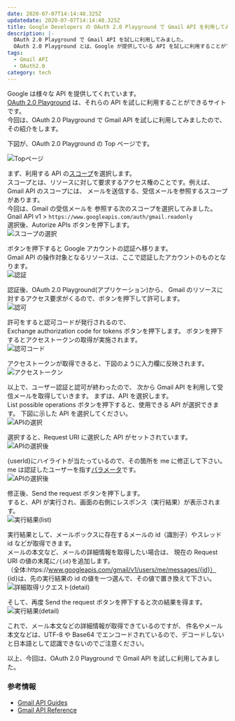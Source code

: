 ```yaml
---
date: 2020-07-07T14:14:48.325Z
updatedate: 2020-07-07T14:14:48.325Z
title: Google Developers の OAuth 2.0 Playground で Gmail API を利用してみる
description: |-
  OAuth 2.0 Playground で Gmail API を試しに利用してみました。
  OAuth 2.0 Playground とは、Google が提供している API を試しに利用することができるサイトです。
tags:
  - Gmail API
  - OAuth2.0
category: tech
---
```


Google は様々な API を提供してくれています。  
[OAuth 2.0 Playground](https://developers.google.com/oauthplayground/) は、それらの API を試しに利用することができるサイトです。  
今回は、OAuth 2.0 Playground で Gmail API を試しに利用してみましたので、
その紹介をします。

下図が、OAuth 2.0 Playground の Top ページです。

![Topページ](/media/oauth2playground.png)

まず、利用する API の[スコープ](https://developers.google.com/gmail/api/auth/scopes?hl=ja)を選択します。  
スコープとは、リソースに対して要求するアクセス権のことです。例えば、Gmail API のスコープには、
メールを送信する、受信メールを参照するスコープがあります。  
 今回は、Gmail の受信メールを 参照する次のスコープを選択してみました。  
 Gnail API v1 > `https://www.googleapis.com/auth/gmail.readonly`  
選択後、Autorize APIs ボタンを押下します。  
![スコープの選択](/media/OAuth2PlayGround_SelectScope.png)

ボタンを押下すると Google アカウントの認証へ移ります。  
Gmail API の操作対象となるリソースは、ここで認証したアカウントのものとなります。  
![認証](/media/OAuth2PlayGround_SelectAccount.png)

認証後、OAuth 2.0 Playground(アプリケーション)から、
Gmail のリソースに対するアクセス要求がくるので、ボタンを押下して許可します。  
![認可](/media/OAuth2PlayGround_Authorize.png)

許可をすると認可コードが発行されるので、  
Exchange authorization code for tokens ボタンを押下します。
ボタンを押下するとアクセストークンの取得が実施されます。  
![認可コード](/media/OAuth2PlayGround_AuthorizedCode.png)

アクセストークンが取得できると、下図のように入力欄に反映されます。  
![アクセストークン](/media/OAuth2PlayGround_AfterExchangeAutorizationCode.png)

以上で、ユーザー認証と認可が終わったので、
次から Gmail API を利用して受信メールを取得していきます。
まずは、API を選択します。  
List possible operations ボタンを押下すると、使用できる API が選択できます。
下図に示した API を選択してください。  
![APIの選択](/media/OAuth2PlayGround_SelectAPI.png)

選択すると、Request URI に選択した API がセットされています。  
![APIの選択後](/media/OAuth2PlayGround_ModifyAPI.png)

{userId}にハイライトが当たっているので、その箇所を me に修正して下さい。  
me は認証したユーザーを指す[パラメータ](https://developers.google.com/gmail/api/v1/reference/users/messages/list?hl=ja#parameters)です。  
![APIの選択後](/media/OAuth2PlayGround_AfterModifyAPI.png)

修正後、Send the request ボタンを押下します。  
すると、API が実行され、画面の右側にレスポンス（実行結果）が表示されます。  
![実行結果(list)](/media/OAuth2PlayGround_SendRequestList.png)

実行結果として、メールボックスに存在するメールの id（識別子）やスレッド id などが取得できます。  
メールの本文など、メールの詳細情報を取得したい場合は、
現在の Request URI の値の末尾に`/{id}`を追加します。  
 （全体:https&#58;//www.googleapis.com/gmail/v1/users/me/messages/{id}）  
{id}は、先の実行結果の id の値を一つ選んで、その値で置き換えて下さい。  
![詳細取得リクエスト(detail)](/media/OAuth2PlayGround_AddUrlToId.png)

そして、再度 Send the request ボタンを押下すると次の結果を得ます。  
![実行結果(detail)](/media/OAuth2PlayGround_SpecifiedMessageResult.png)

これで、メール本文などの詳細情報が取得できているのですが、
件名やメール本文などは、UTF-8 や Base64 でエンコードされているので、デコードしないと日本語として認識できないのでご注意ください。

以上、今回は、OAuth 2.0 Playground で Gmail API を試しに利用してみました。

### 参考情報

- [Gmail API Guides](https://developers.google.com/gmail/api/guides?hl=ja)
- [Gmail API Reference](https://developers.google.com/gmail/api/v1/reference?hl=ja)

